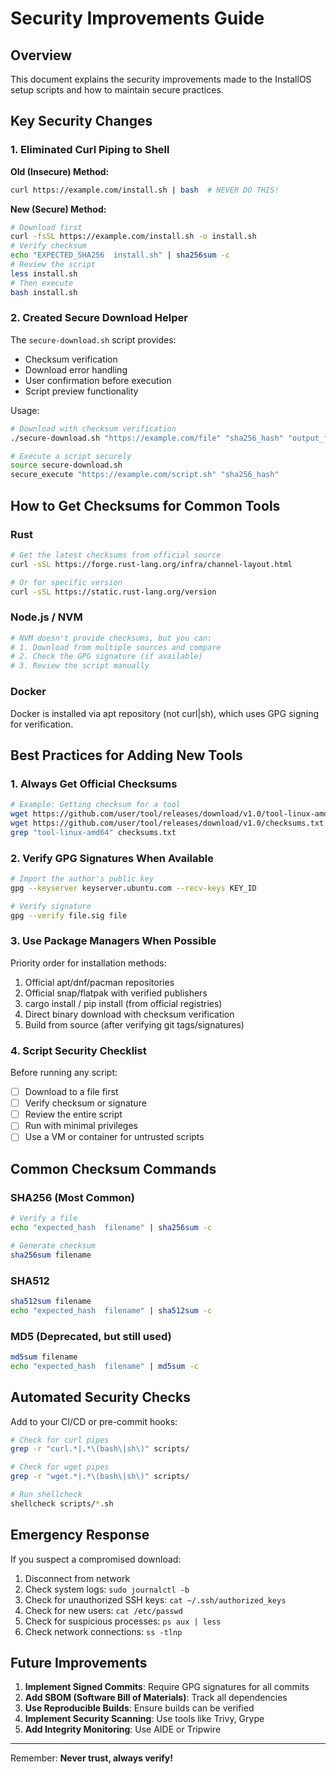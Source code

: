 # Security Improvements Guide

## Overview
This document explains the security improvements made to the InstallOS setup scripts and how to maintain secure practices.

## Key Security Changes

### 1. Eliminated Curl Piping to Shell

**Old (Insecure) Method:**
```bash
curl https://example.com/install.sh | bash  # NEVER DO THIS!
```

**New (Secure) Method:**
```bash
# Download first
curl -fsSL https://example.com/install.sh -o install.sh
# Verify checksum
echo "EXPECTED_SHA256  install.sh" | sha256sum -c
# Review the script
less install.sh
# Then execute
bash install.sh
```

### 2. Created Secure Download Helper

The `secure-download.sh` script provides:
- Checksum verification
- Download error handling
- User confirmation before execution
- Script preview functionality

Usage:
```bash
# Download with checksum verification
./secure-download.sh "https://example.com/file" "sha256_hash" "output_file"

# Execute a script securely
source secure-download.sh
secure_execute "https://example.com/script.sh" "sha256_hash"
```

## How to Get Checksums for Common Tools

### Rust
```bash
# Get the latest checksums from official source
curl -sSL https://forge.rust-lang.org/infra/channel-layout.html

# Or for specific version
curl -sSL https://static.rust-lang.org/version
```

### Node.js / NVM
```bash
# NVM doesn't provide checksums, but you can:
# 1. Download from multiple sources and compare
# 2. Check the GPG signature (if available)
# 3. Review the script manually
```

### Docker
Docker is installed via apt repository (not curl|sh), which uses GPG signing for verification.

## Best Practices for Adding New Tools

### 1. Always Get Official Checksums
```bash
# Example: Getting checksum for a tool
wget https://github.com/user/tool/releases/download/v1.0/tool-linux-amd64
wget https://github.com/user/tool/releases/download/v1.0/checksums.txt
grep "tool-linux-amd64" checksums.txt
```

### 2. Verify GPG Signatures When Available
```bash
# Import the author's public key
gpg --keyserver keyserver.ubuntu.com --recv-keys KEY_ID

# Verify signature
gpg --verify file.sig file
```

### 3. Use Package Managers When Possible
Priority order for installation methods:
1. Official apt/dnf/pacman repositories
2. Official snap/flatpak with verified publishers
3. cargo install / pip install (from official registries)
4. Direct binary download with checksum verification
5. Build from source (after verifying git tags/signatures)

### 4. Script Security Checklist

Before running any script:
- [ ] Download to a file first
- [ ] Verify checksum or signature
- [ ] Review the entire script
- [ ] Run with minimal privileges
- [ ] Use a VM or container for untrusted scripts

## Common Checksum Commands

### SHA256 (Most Common)
```bash
# Verify a file
echo "expected_hash  filename" | sha256sum -c

# Generate checksum
sha256sum filename
```

### SHA512
```bash
sha512sum filename
echo "expected_hash  filename" | sha512sum -c
```

### MD5 (Deprecated, but still used)
```bash
md5sum filename
echo "expected_hash  filename" | md5sum -c
```

## Automated Security Checks

Add to your CI/CD or pre-commit hooks:
```bash
# Check for curl pipes
grep -r "curl.*|.*\(bash\|sh\)" scripts/

# Check for wget pipes
grep -r "wget.*|.*\(bash\|sh\)" scripts/

# Run shellcheck
shellcheck scripts/*.sh
```

## Emergency Response

If you suspect a compromised download:
1. Disconnect from network
2. Check system logs: `sudo journalctl -b`
3. Check for unauthorized SSH keys: `cat ~/.ssh/authorized_keys`
4. Check for new users: `cat /etc/passwd`
5. Check for suspicious processes: `ps aux | less`
6. Check network connections: `ss -tlnp`

## Future Improvements

1. **Implement Signed Commits**: Require GPG signatures for all commits
2. **Add SBOM (Software Bill of Materials)**: Track all dependencies
3. **Use Reproducible Builds**: Ensure builds can be verified
4. **Implement Security Scanning**: Use tools like Trivy, Grype
5. **Add Integrity Monitoring**: Use AIDE or Tripwire

---

Remember: **Never trust, always verify!**